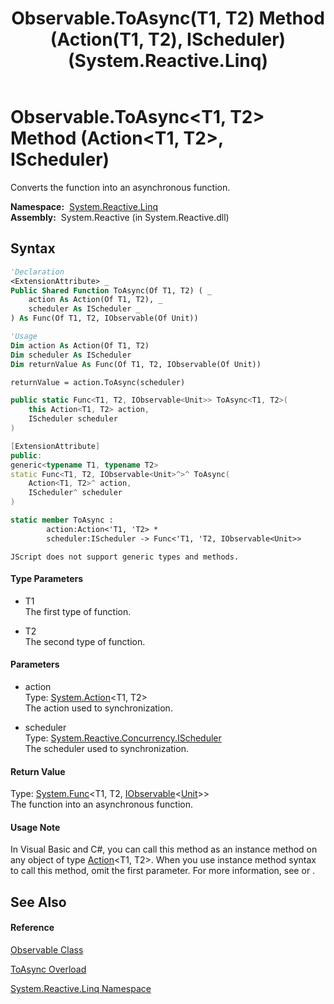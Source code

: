 ﻿---
title: Observable.ToAsync(T1, T2) Method (Action(T1, T2), IScheduler) (System.Reactive.Linq)
TOCTitle: ToAsync(T1, T2) Method (Action(T1, T2), IScheduler)
ms:assetid: M:System.Reactive.Linq.Observable.ToAsync``2(System.Action{``0,``1},System.Reactive.Concurrency.IScheduler)
ms:mtpsurl: https://msdn.microsoft.com/en-us/library/Hh229722(v=VS.103)
ms:contentKeyID: 36069393
ms.date: 06/28/2011
mtps_version: v=VS.103
dev_langs:
- vb
- csharp
- c++
- fsharp
- jscript
---

# Observable.ToAsync\<T1, T2\> Method (Action\<T1, T2\>, IScheduler)

Converts the function into an asynchronous function.

**Namespace:**  [System.Reactive.Linq](hh211929\(v=vs.103\).md)  
**Assembly:**  System.Reactive (in System.Reactive.dll)

## Syntax

``` vb
'Declaration
<ExtensionAttribute> _
Public Shared Function ToAsync(Of T1, T2) ( _
    action As Action(Of T1, T2), _
    scheduler As IScheduler _
) As Func(Of T1, T2, IObservable(Of Unit))
```

``` vb
'Usage
Dim action As Action(Of T1, T2)
Dim scheduler As IScheduler
Dim returnValue As Func(Of T1, T2, IObservable(Of Unit))

returnValue = action.ToAsync(scheduler)
```

``` csharp
public static Func<T1, T2, IObservable<Unit>> ToAsync<T1, T2>(
    this Action<T1, T2> action,
    IScheduler scheduler
)
```

``` c++
[ExtensionAttribute]
public:
generic<typename T1, typename T2>
static Func<T1, T2, IObservable<Unit>^>^ ToAsync(
    Action<T1, T2>^ action, 
    IScheduler^ scheduler
)
```

``` fsharp
static member ToAsync : 
        action:Action<'T1, 'T2> * 
        scheduler:IScheduler -> Func<'T1, 'T2, IObservable<Unit>> 
```

``` jscript
JScript does not support generic types and methods.
```

#### Type Parameters

  - T1  
    The first type of function.

<!-- end list -->

  - T2  
    The second type of function.

#### Parameters

  - action  
    Type: [System.Action](https://msdn.microsoft.com/en-us/library/Bb549311)\<T1, T2\>  
    The action used to synchronization.  

<!-- end list -->

  - scheduler  
    Type: [System.Reactive.Concurrency.IScheduler](hh229149\(v=vs.103\).md)  
    The scheduler used to synchronization.  

#### Return Value

Type: [System.Func](https://msdn.microsoft.com/en-us/library/Bb534647)\<T1, T2, [IObservable](https://msdn.microsoft.com/en-us/library/Dd990377)\<[Unit](hh211727\(v=vs.103\).md)\>\>  
The function into an asynchronous function.  

#### Usage Note

In Visual Basic and C\#, you can call this method as an instance method on any object of type [Action](https://msdn.microsoft.com/en-us/library/Bb549311)\<T1, T2\>. When you use instance method syntax to call this method, omit the first parameter. For more information, see [](https://msdn.microsoft.com/en-us/library/Bb384936) or [](https://msdn.microsoft.com/en-us/library/Bb383977).

## See Also

#### Reference

[Observable Class](hh244252\(v=vs.103\).md)

[ToAsync Overload](hh211953\(v=vs.103\).md)

[System.Reactive.Linq Namespace](hh211929\(v=vs.103\).md)

